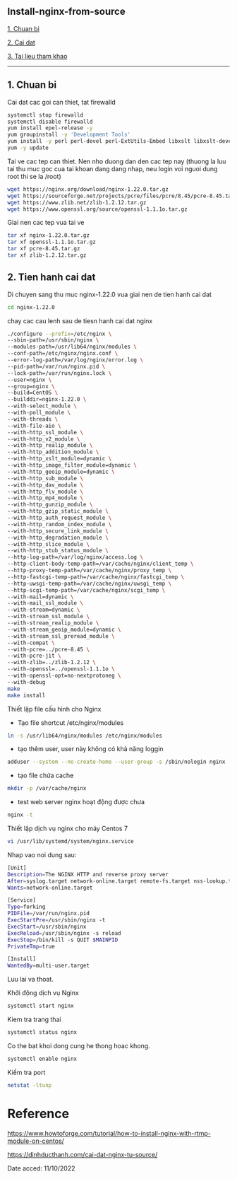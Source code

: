 
## <a name="" >Install-nginx-from-source</a>
[1. Chuan bi](#1)

[2. Cai dat](#2)

[3. Tai lieu tham khao](#IV)

___
## <a name="1" >1. Chuan bi</a>

Cai dat cac goi can thiet, tat firewalld

```sh
systemctl stop firewalld
systemctl disable firewalld
yum install epel-release -y
yum groupinstall -y 'Development Tools'
yum install -y perl perl-devel perl-ExtUtils-Embed libxslt libxslt-devel libxml2 libxml2-devel gd gd-devel GeoIP GeoIP-devel pcre-devel wget
yum -y update
```

Tai ve cac tep can thiet. Nen nho duong dan den cac tep nay (thuong la luu tai thu muc goc cua tai khoan dang dang nhap, neu login voi nguoi dung root thi se la /root)

```sh
wget https://nginx.org/download/nginx-1.22.0.tar.gz
wget https://sourceforge.net/projects/pcre/files/pcre/8.45/pcre-8.45.tar.gz
wget https://www.zlib.net/zlib-1.2.12.tar.gz
wget https://www.openssl.org/source/openssl-1.1.1o.tar.gz
```

Giai nen cac tep vua tai ve

```sh
tar xf nginx-1.22.0.tar.gz
tar xf openssl-1.1.1o.tar.gz
tar xf pcre-8.45.tar.gz
tar xf zlib-1.2.12.tar.gz
```


## <a name="2" >2. Tien hanh cai dat</a>

Di chuyen sang thu muc nginx-1.22.0 vua giai nen de tien hanh cai dat

```sh
cd nginx-1.22.0
```

chay cac cau lenh sau de tiesn hanh cai dat nginx 

```sh
./configure --prefix=/etc/nginx \
--sbin-path=/usr/sbin/nginx \
--modules-path=/usr/lib64/nginx/modules \
--conf-path=/etc/nginx/nginx.conf \
--error-log-path=/var/log/nginx/error.log \
--pid-path=/var/run/nginx.pid \
--lock-path=/var/run/nginx.lock \
--user=nginx \
--group=nginx \
--build=CentOS \
--builddir=nginx-1.22.0 \
--with-select_module \
--with-poll_module \
--with-threads \
--with-file-aio \
--with-http_ssl_module \
--with-http_v2_module \
--with-http_realip_module \
--with-http_addition_module \
--with-http_xslt_module=dynamic \
--with-http_image_filter_module=dynamic \
--with-http_geoip_module=dynamic \
--with-http_sub_module \
--with-http_dav_module \
--with-http_flv_module \
--with-http_mp4_module \
--with-http_gunzip_module \
--with-http_gzip_static_module \
--with-http_auth_request_module \
--with-http_random_index_module \
--with-http_secure_link_module \
--with-http_degradation_module \
--with-http_slice_module \
--with-http_stub_status_module \
--http-log-path=/var/log/nginx/access.log \
--http-client-body-temp-path=/var/cache/nginx/client_temp \
--http-proxy-temp-path=/var/cache/nginx/proxy_temp \
--http-fastcgi-temp-path=/var/cache/nginx/fastcgi_temp \
--http-uwsgi-temp-path=/var/cache/nginx/uwsgi_temp \
--http-scgi-temp-path=/var/cache/nginx/scgi_temp \
--with-mail=dynamic \
--with-mail_ssl_module \
--with-stream=dynamic \
--with-stream_ssl_module \
--with-stream_realip_module \
--with-stream_geoip_module=dynamic \
--with-stream_ssl_preread_module \
--with-compat \
--with-pcre=../pcre-8.45 \
--with-pcre-jit \
--with-zlib=../zlib-1.2.12 \
--with-openssl=../openssl-1.1.1o \
--with-openssl-opt=no-nextprotoneg \
--with-debug
make
make install
```

Thiết lập file cấu hình cho Nginx


- Tạo file shortcut /etc/nginx/modules

```sh
ln -s /usr/lib64/nginx/modules /etc/nginx/modules
```

- tạo thêm user, user này không có khả năng loggin

```sh
adduser --system --no-create-home --user-group -s /sbin/nologin nginx
```

- tạo file chứa cache

```sh
mkdir -p /var/cache/nginx
```

- test web server nginx hoạt động được chưa

```sh
nginx -t
```

Thiết lập dịch vụ nginx cho máy Centos 7

```sh
vi /usr/lib/systemd/system/nginx.service
```

Nhap vao noi dung sau:

```sh
[Unit]
Description=The NGINX HTTP and reverse proxy server
After=syslog.target network-online.target remote-fs.target nss-lookup.target
Wants=network-online.target

[Service]
Type=forking
PIDFile=/var/run/nginx.pid
ExecStartPre=/usr/sbin/nginx -t
ExecStart=/usr/sbin/nginx
ExecReload=/usr/sbin/nginx -s reload
ExecStop=/bin/kill -s QUIT $MAINPID
PrivateTmp=true

[Install]
WantedBy=multi-user.target
```

Luu lai va thoat.

Khởi động dịch vụ Nginx

```sh
systemctl start nginx
```

Kiem tra trang thai

```sh
systemctl status nginx
```

Co the bat khoi dong cung he thong hoac khong.

```sh
systemctl enable nginx
```

Kiểm tra port

```sh
netstat -ltunp
```

# <a name="IV" >Reference</a>

https://www.howtoforge.com/tutorial/how-to-install-nginx-with-rtmp-module-on-centos/

https://dinhducthanh.com/cai-dat-nginx-tu-source/

Date acced: 11/10/2022


